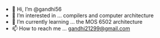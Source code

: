 - 👋 Hi, I’m @gandhi56
- 👀 I’m interested in ... compilers and computer architecture
- 🌱 I’m currently learning ... the MOS 6502 architecture
- 📫 How to reach me ... gandhi21299@gmail.com

<!---
gandhi56/gandhi56 is a ✨ special ✨ repository because its `README.md` (this file) appears on your GitHub profile.
You can click the Preview link to take a look at your changes.
--->
